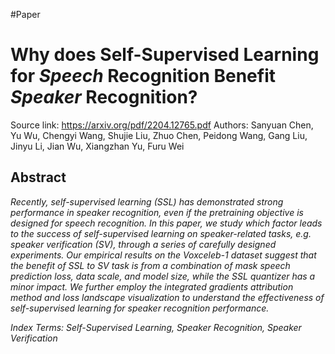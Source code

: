 #Paper 
# Why does Self-Supervised Learning for _Speech_ Recognition Benefit _Speaker_  Recognition?

Source link: https://arxiv.org/pdf/2204.12765.pdf
Authors: Sanyuan Chen, Yu Wu, Chengyi Wang, Shujie Liu, Zhuo Chen, Peidong Wang, Gang Liu, Jinyu Li, Jian Wu, Xiangzhan Yu, Furu Wei

## Abstract
_Recently, self-supervised learning (SSL) has demonstrated strong performance in speaker recognition, even if the pretraining objective is designed for speech recognition. In this paper, we study which factor leads to the success of self-supervised learning on speaker-related tasks, e.g. speaker verification (SV), through a series of carefully designed experiments. Our empirical results on the Voxceleb-1 dataset suggest that the benefit of SSL to SV task is from a combination of mask speech prediction loss, data scale, and model size, while the SSL quantizer has a minor impact. We further employ the integrated gradients attribution method and loss landscape visualization to understand the effectiveness of self-supervised learning for speaker recognition performance._

_Index Terms: Self-Supervised Learning, Speaker Recognition, Speaker Verification_
